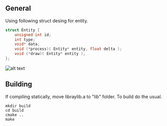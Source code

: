 ## General

Using following struct desing for entity.

```C
struct Entity {
	unsigned int id;
	int type;
	void* data;
	void (*process)( Entity* entity, float delta );
	void (*draw)( Entity* entity );
};
```

![alt text](https://github.com/nullstare/Raylib_Simple_Entity_System/blob/main/screenshot.png?raw=true)

## Building

If compiling statically, move libraylib.a to "lib" folder. To build do the usual.

```
mkdir build
cd build
cmake ..
make
```
